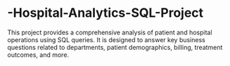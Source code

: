 # -Hospital-Analytics-SQL-Project
This project provides a comprehensive analysis of patient and hospital operations using SQL queries. It is designed to answer key business questions related to departments, patient demographics, billing, treatment outcomes, and more.
